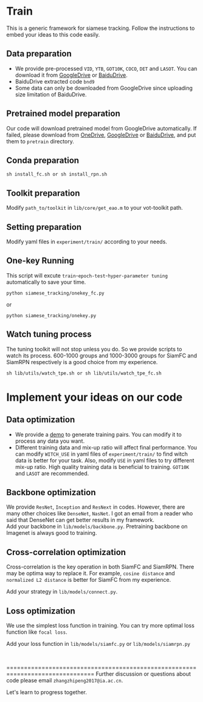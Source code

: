 # Train

This is a generic framework for siamese tracking. Follow the instructions to embed your ideas to this code easily.

## Data preparation
- We provide pre-processed `VID`, `YTB`, `GOT10K`, `COCO`, `DET` and `LASOT`. You can download it from [GoogleDrive](https://drive.google.com/drive/folders/1uknmCp927CcpNRoqiC7L4M-QIh60dQ2p?usp=sharing) or [BaiduDrive](https://pan.baidu.com/s/17_qGxspaXC96SzyPwP5rmQ).
- BaiduDrive extracted code `bnd9`
- Some data can only be downloaded from GoogleDrive since uploading size limitation of BaiduDrive.

## Pretrained model preparation
Our code will download pretrained model from GoogleDrive automatically. If failed, please download from [OneDrive](https://mailccsf-my.sharepoint.com/:u:/g/personal/zhipeng_mail_ccsf_edu/EXLC8YnM9B9Kq5KcqfjbFg4B-OIwp6ZflvW_p0s0K3R1_Q?e=XNqj3n), [GoogleDrive](https://drive.google.com/open?id=1RIMB9542xXp60bZwndTvmIt2jogxAIX3) or [BaiduDrive](https://drive.google.com/drive/folders/1uknmCp927CcpNRoqiC7L4M-QIh60dQ2p?usp=sharing), and put them to `pretrain` directory.


## Conda preparation
```
sh install_fc.sh or sh install_rpn.sh
```

## Toolkit preparation
Modify `path_to/toolkit` in `lib/core/get_eao.m` to your vot-toolkit path.

## Setting preparation
Modify yaml files in `experiment/train/` according to your needs.

## One-key Running
This script will excute `train`-`epoch-test`-`hyper-parameter tuning` automatically to save your time.
```
python siamese_tracking/onekey_fc.py
```
or 

```
python siamese_tracking/onekey.py
```

## Watch tuning process
The tuning toolkit will not stop unless you do. So we provide scripts to watch its process. 600-1000 groups and 1000-3000 groups for SiamFC and SiamRPN respectively is a good choice from my experience.

```
sh lib/utils/watch_tpe.sh or sh lib/utils/watch_tpe_fc.sh
```

# Implement your ideas on our code

## Data optimization
- We provide a [demo](https://drive.google.com/file/d/1xytp3_vcaFC9Hvlqvei1PL8P5MhI7f0Y/view?usp=sharing) to generate training pairs. You can modify it to process any data you want.
- Different training data and mix-up ratio will affect final performance. You can modify `WITCH_USE` in yaml files of `experiment/train/` to find witch data is better for your task. Also, modify `USE` in yaml files to try different mix-up ratio. High quality training data is beneficial to training. `GOT10K` and `LASOT` are recommended.

## Backbone optimization
We provide `ResNet`, `Inception` and `ResNext` in codes. However, there are many other choices like `DenseNet`, `NasNet`. I got an email from a reader who said that DenseNet can get better results in my framework. <br/>
Add your backbone in `lib/models/backbone.py`. Pretraining backbone on Imagenet is always good to training.

## Cross-correlation optimization
Cross-correlation is the key operation in both SiamFC and SiamRPN. There may be optima way to replace it. For example, `cosine distance` and `normalized L2 distance` is better for SiamFC from my experience. <br/>

Add your strategy in `lib/models/connect.py`.

## Loss optimization
We use the simplest loss function in training. You can try more optimal loss function like `focal loss`. <br/>

Add your loss function in `lib/models/siamfc.py` or `lib/models/siamrpn.py`

<br/>


===============================================================================
Further discussion or questions about code please email `zhangzhipeng2017@ia.ac.cn`. <br/>

Let's learn to progress together.
